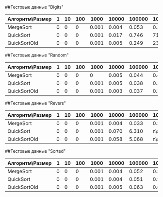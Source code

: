 ##Тестовые данные "Digits"

| Алгоритм\Размер | 1 | 10 | 100 | 1000  | 10000 | 100000 | 1000000 | 10000000 |
|-----------------|---|----|-----|-------|-------|--------|---------|----------|
| MergeSort       | 0 | 0  | 0   | 0.001 | 0.004 | 0.053  | 0.351   | 3.402    |
| QuickSort       | 0 | 0  | 0   | 0.001 | 0.017 | 0.746  | 71.886  | n\a      |
| QuickSortOld    | 0 | 0  | 0   | 0.001 | 0.005 | 0.249  | 23.386  | n\a      |

##Тестовые данные "Random"

| Алгоритм\Размер | 1 | 10 | 100 | 1000  | 10000 | 100000 | 1000000 | 10000000 |
|-----------------|---|----|-----|-------|-------|--------|---------|----------|
| MergeSort       | 0 | 0  | 0   | 0     | 0.005 | 0.044  | 0.421   | 4.459    |
| QuickSort       | 0 | 0  | 0   | 0.001 | 0.005 | 0.038  | 0.313   | 3.300    |
| QuickSortOld    | 0 | 0  | 0   | 0.001 | 0.003 | 0.037  | 0.322   | 3.526    |

##Тестовые данные "Revers"

| Алгоритм\Размер | 1 | 10 | 100 | 1000  | 10000 | 100000 | 1000000 | 10000000 |
|-----------------|---|----|-----|-------|-------|--------|---------|----------|
| MergeSort       | 0 | 0  | 0   | 0.001 | 0.004 | 0.033  | 0.355   | 3.350    |
| QuickSort       | 0 | 0  | 0   | 0.001 | 0.070 | 6.310  | n\a     | n\a      |
| QuickSortOld    | 0 | 0  | 0   | 0.001 | 0.058 | 5.068  | n\a     | n\a      |

##Тестовые данные "Sorted"

| Алгоритм\Размер | 1 | 10 | 100 | 1000  | 10000 | 100000 | 1000000 | 10000000 |
|-----------------|---|----|-----|-------|-------|--------|---------|----------|
| MergeSort       | 0 | 0  | 0   | 0.001 | 0.004 | 0.052  | 0.351   | 3.382    |
| QuickSort       | 0 | 0  | 0   | 0.001 | 0.004 | 0.051  | 0.569   | 6.834    |
| QuickSortOld    | 0 | 0  | 0   | 0.001 | 0.005 | 0.063  | 0.801   | 9.022    |
